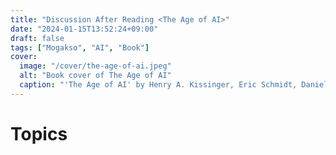 ```yaml
---
title: "Discussion After Reading <The Age of AI>"
date: "2024-01-15T13:52:24+09:00"
draft: false
tags: ["Mogakso", "AI", "Book"]
cover:
  image: "/cover/the-age-of-ai.jpeg"
  alt: "Book cover of The Age of AI"
  caption: "'The Age of AI' by Henry A. Kissinger, Eric Schmidt, Daniel Huttenlocher"
---
```


# Topics
